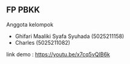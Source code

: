 ## FP PBKK
Anggota kelompok
- Ghifari Maaliki Syafa Syuhada (5025211158)
- Charles (5025211082)

link demo : <a href="https://youtu.be/x7cq5vQIB6k">https://youtu.be/x7cq5vQIB6k</a>
